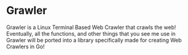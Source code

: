 # Grawler

Grawler is a Linux Terminal Based Web Crawler that crawls the web! Eventually, all the functions, and other things that you 
see me use in Grawler will be ported into a library specifically made for creating Web Crawlers in Go! 

